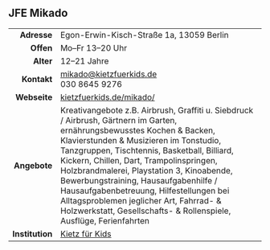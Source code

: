## JFE Mikado

|||
-:|-
**Adresse** |     Egon-Erwin-Kisch-Straße 1a, 13059 Berlin
**Offen** |       Mo–Fr 13–20 Uhr
**Alter** |       12–21 Jahre
**Kontakt** |     [mikado@kietzfuerkids.de](mailto:mikado@kietzfuerkids.de)<br>030 8645 9276
**Webseite** |    <a target="_blank" href="https://kietzfuerkids.de/mikado/">kietzfuerkids.de/mikado/</a>
**Angebote** |    Kreativangebote z.B. Airbrush, Graffiti  u. Siebdruck / Airbrush, Gärtnern im Garten, ernährungsbewusstes Kochen & Backen, Klavierstunden & Musizieren im Tonstudio, Tanzgruppen, Tischtennis, Basketball, Billiard, Kickern, Chillen, Dart, Trampolinspringen, Holzbrandmalerei, Playstation 3, Kinoabende, Bewerbungstraining, Hausaufgabenhilfe / Hausaufgabenbetreuung, Hilfestellungen bei Alltagsproblemen jeglicher Art, Fahrrad- & Holzwerkstatt, Gesellschafts- & Rollenspiele, Ausflüge, Ferienfahrten
**Institution** | <a target="_blank" href="https://kietzfuerkids.de/">Kietz für Kids</a>

<div id="gmap"></div>
<script>window.onload = showMap()</script>
